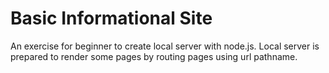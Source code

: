 # Basic Informational Site

An exercise for beginner to create local server with node.js. Local server is prepared to render some pages by routing pages using url pathname.
